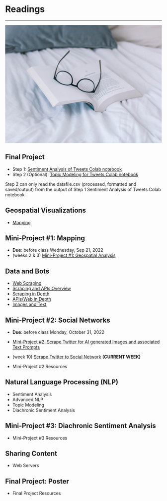 # Readings
---

![Reading Image](images/img_iphs290_readings_sincerely-media-c1YrcFYW66s-unsplash.jpg)

## Final Project

* Step 1: [Sentiment Analysis of Tweets Colab notebook](https://colab.research.google.com/drive/1A-Q1LKOyrWHN-owK_7t6JXlOR9KAZ1CL?usp=sharing)
* Step 2 (Optional): [Topic Modeling for Tweets Colab notebook](https://colab.research.google.com/drive/1OgoUdIEkSs7vPkwh8AX5hR9Nr29L6nwG?usp=sharing)

Step 2 can only read the datafile.csv (processed, formatted and saved/output) from the output of Step 1 Sentiment Analysis of Tweets Colab notebook 

## Geospatial Visualizations

* [Mapping](mapping.md)

## Mini-Project #1: Mapping 
* **Due**: before class Wednesday, Sep 21, 2022
* (weeks 2 & 3) [Mini-Project #1: Geospatial Analysis](miniproject_1.md)

## Data and Bots

* [Web Scraping](scraping.md)
* [Scraping and APIs Overview](api.md)
* [Scraping in Depth](nlp_intro.md) 
* [APIs/Web in Depth](nlp_advanced.md) 
* [Images and Text](images.md) 

## Mini-Project #2: Social Networks
* **Due**: before class Monday, October 31, 2022
* [Mini-Project #2: Scrape Twitter for AI generated Images and associated Text Prompts](miniproject_2.md) 
* (week 10) [Scrape Twitter to Social Network](networks.md) **(CURRENT WEEK)**

* Mini-Project #2 Resources
## Natural Language Processing (NLP)

* Sentiment Analysis <!-- [Sentiment Analysis](sentiment_analysis.md) -->
* Advanced NLP <!-- [Advanced NLP](nlp_advanced.md) -->
* Topic Modeling <!-- [Topic Modeling](topic_modeling.md) -->
* Diachronic Sentiment Analysis <!-- [Diachronic Sentiment Analysis](diachronic_sa.md) -->

## Mini-Project #3: Diachronic Sentiment Analysis

* Mini-Project #3 Resources

## Sharing Content

* Web Servers <!-- [Web Servers](web.md) -->

## Final Project: Poster

* Final Project Resources
